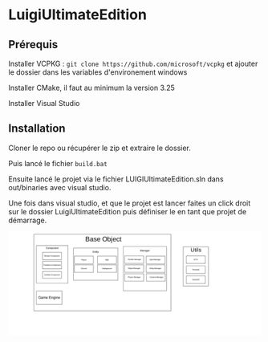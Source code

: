 # LuigiUltimateEdition

## Prérequis

Installer VCPKG : ```git clone https://github.com/microsoft/vcpkg``` et ajouter le dossier dans les variables d'environement windows

Installer CMake, il faut au minimum la version 3.25

Installer Visual Studio

## Installation

Cloner le repo ou récupérer le zip et extraire le dossier.

Puis lancé le fichier ```build.bat```

Ensuite lancé le projet via le fichier LUIGIUltimateEdition.sln dans out/binaries avec visual studio.

Une fois dans visual studio, et que le projet est lancer faites un click droit sur le dossier LuigiUltimateEdition puis définiser le en tant que projet de démarrage.


![alt text](<snapshot - archi - 2024-05-14.png>)